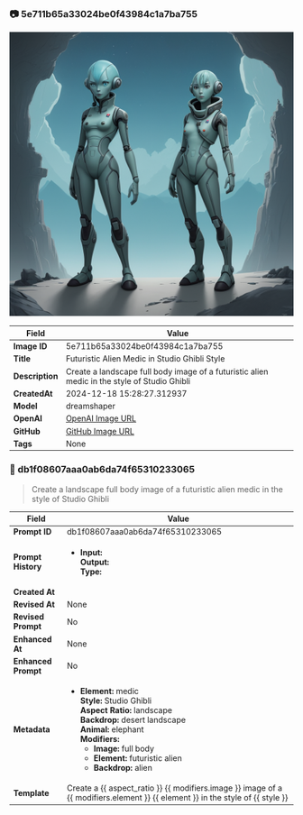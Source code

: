 

### 📷 5e711b65a33024be0f43984c1a7ba755 


![data.id](./5e711b65a33024be0f43984c1a7ba755.jpg)


| Field          | Value                                                                                                                     |
|----------------|---------------------------------------------------------------------------------------------------------------------------|
| **Image ID**             | 5e711b65a33024be0f43984c1a7ba755                                                                                                             |
| **Title**           | Futuristic Alien Medic in Studio Ghibli Style                                                                                                       |
| **Description**           | Create a landscape full body image of a futuristic alien medic in the style of Studio Ghibli                                                                                                       |
| **CreatedAt**        | 2024-12-18 15:28:27.312937                                                                                                        |
| **Model**        | dreamshaper                                                                                                        |
| **OpenAI**         | [OpenAI Image URL](http://192.168.1.85:8081/generated-images/b641094972494.png)                                                                                |
| **GitHub**         | [GitHub Image URL](https://raw.githubusercontent.com/Caneta-Silva/weeb/refs/heads/main/images/5e711b65a33024be0f43984c1a7ba755/5e711b65a33024be0f43984c1a7ba755.jpg)                                                                                |
| **Tags**       | None                                                                                                                   |

### 📜 db1f08607aaa0ab6da74f65310233065

> Create a landscape full body image of a futuristic alien medic in the style of Studio Ghibli

| Field          | Value                                                                                                                                                                      |
|----------------|----------------------------------------------------------------------------------------------------------------------------------------------------------------------------|
| **Prompt ID**  | db1f08607aaa0ab6da74f65310233065                                                                                                                                                            |
| **Prompt History** | <ul><li>**Input:**  <br> **Output:**  <br> **Type:** </li></ul> |
| **Created At** |                                                                                                                                                    |
| **Revised At** | None                                                                                                                                                   |
| **Revised Prompt** | No                                                                                                                                                                      |
| **Enhanced At** | None                                                                                                                                                  |
| **Enhanced Prompt** | No                                                                                                                                                                    |
| **Metadata**   | <ul><li>**Element:** medic <br> **Style:** Studio Ghibli <br> **Aspect Ratio:** landscape <br> **Backdrop:** desert landscape <br> **Animal:** elephant <br> **Modifiers:**<ul><li>**Image:** full body</li><li>**Element:** futuristic alien</li><li>**Backdrop:** alien</li></ul></li></ul> |
| **Template**   | Create a {{ aspect_ratio }} {{ modifiers.image }} image of a {{ modifiers.element }} {{ element }} in the style of {{ style }}                                                                                                                                           |


